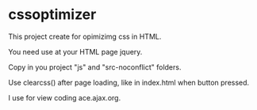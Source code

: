 cssoptimizer
============

This project create for opimizimg css in HTML.

You need use at your HTML page jquery.

Copy in you project "js" and "src-noconflict" folders.

Use clearcss() after page loading, like in index.html when button pressed.

I use for view coding ace.ajax.org.